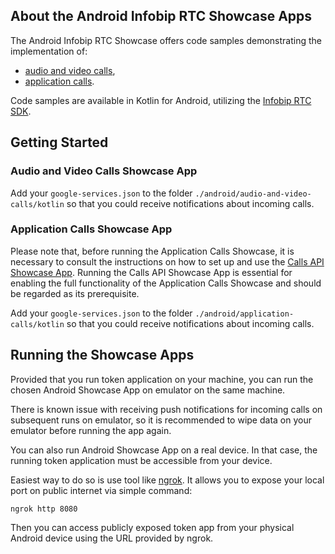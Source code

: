 ## About the Android Infobip RTC Showcase Apps

The Android Infobip RTC Showcase offers code samples demonstrating the implementation of:

- [audio and video calls](https://github.com/infobip/infobip-rtc-showcase/tree/master/android/audio-and-video-calls),
- [application calls](https://github.com/infobip/infobip-rtc-showcase/tree/master/android/application-calls).

Code samples are available in Kotlin for Android, utilizing the
[Infobip RTC SDK](https://github.com/infobip/infobip-rtc-android).

## Getting Started

### Audio and Video Calls Showcase App

Add your `google-services.json` to the folder `./android/audio-and-video-calls/kotlin` so that you could receive
notifications about incoming calls.

### Application Calls Showcase App

Please note that, before running the Application Calls Showcase, it is necessary to consult the instructions on how to
set up and use the
[Calls API Showcase App](https://github.com/infobip/infobip-rtc-showcase/tree/master/calls-api--showcase). Running the
Calls API Showcase App is essential for enabling the full functionality of the Application Calls Showcase and should be
regarded as its prerequisite.

Add your `google-services.json` to the folder `./android/application-calls/kotlin` so that you could receive
notifications about incoming calls.

## Running the Showcase Apps

Provided that you run token application on your machine, you can run the chosen Android Showcase App on emulator on the
same machine.

There is known issue with receiving push notifications for incoming calls on subsequent runs on emulator, so it is
recommended to wipe data on your emulator before running the app again.

You can also run Android Showcase App on a real device. In that case, the running token application must be accessible
from your device.

Easiest way to do so is use tool like [ngrok](https://ngrok.com/). It allows you to expose your local port on public
internet via simple command:

```shell
ngrok http 8080
```

Then you can access publicly exposed token app from your physical Android device using the URL provided by ngrok.
